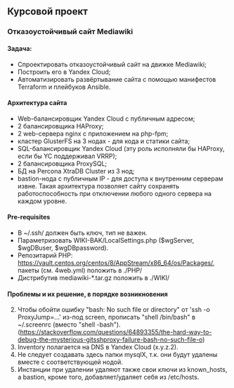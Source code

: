 ## Курсовой проект
### Отказоустойчивый сайт Mediawiki
#### Задача:
* Спроектировать отказоустойчивый сайт на движке Mediawiki;
* Построить его в Yandex Cloud;
* Автоматизировать развёртывание сайта с помощью манифестов Terraform и плейбуков Ansible.
#### Архитектура сайта
* Web-балансировщик Yandex Cloud с публичным адресом;
* 2 балансировщика HAProxy;
* 2 web-сервера nginx c приложением на php-fpm;
* кластер GlusterFS на 3 нодах - для кода и статики сайта;
* SQL-балансировщик Yandex Cloud (эту роль исполняли бы HAProxy, если бы YC поддерживал VRRP);
* 2 балансировщика ProxySQL;
* БД на Percona XtraDB Cluster из 3 нод;
* bastion-нода с публичным IP - для доступа к внутренним серверам извне.
Такая архитектура позволяет сайту сохранять работоспособность при отключении любого одного сервера на каждом уровне.
#### Pre-requisites
* В ~/.ssh/ должен быть ключ, тип не важен.
* Параметризовать WIKI-BAK/LocalSettings.php ($wgServer, $wgDBuser, $wgDBpassword).
* Репозитарий PHP: https://vault.centos.org/centos/8/AppStream/x86_64/os/Packages/, пакеты (см. 4web.yml) положить в ./PHP/
* Дистрибутив mediawiki-*.tar.gz положить в ./WIKI/
#### Проблемы и их решение, в порядке возникновения
2. Чтобы обойти ошибку "bash: No such file or directory" от 'ssh -o ProxyJump=...' из-под screen, прописать "shell /bin/bash" в ~/.screenrc (вместо "shell -bash"). (https://stackoverflow.com/questions/64893355/the-hard-way-to-debug-the-mysterious-gitsshproxy-failure-bash-no-such-file-o)
3. Inventory полагается на DNS в Yandex Cloud (x.y.z.2).
3. Не следует создавать здесь папки mysqlX, т.к. они будут удалены вместе с соответствующей нодой.
4. Инстанции при удалении удаляют также свои ключи из known_hosts, а bastion, кроме того, добавляет/удаляет себя из /etc/hosts.